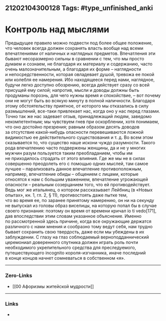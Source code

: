 21202104300128
Tags: #type_unfinished_anki
---
# Контроль над мыслями

Предыдущее правило можно подвести под более общее положение, что человек всегда должен сохранять власть вообще над всеми впечатлениями от наличных и наглядных предметов. Впечатления эти бывают несоразмерно сильны в сравнении с тем, что мы просто думаем и сознаем, не благодаря их материалу и содержанию, часто очень малозначительным, а благодаря их форме – наглядности и непосредственности, которая овладевает душой, тревожа ее покой или колебля ее намерения. Ибо находящееся перед нами, наглядное, будучи легко доступно обозрению, всегда действует сразу со всей присущей ему силой; напротив, мысли и доводы должны быть продуманы порознь, для чего нужны время и спокойствие, – вот почему они не могут быть во всякую минуту в полной наличности. Благодаря этому обстоятельству приятное, от которого мы отказались в силу размышлений, все-таки привлекает нас, когда оно у нас перед глазами. Точно так же нас задевает отзыв, принадлежащий людям, заведомо некомпетентным; мы чувствуем гнев при оскорблении, хотя понимаем, что оно достойно презрения; равным образом десять доводов за отсутствие какой-нибудь опасности перевешиваются ложной видимостью ее действительного существования и т. д. Во всем этом сказывается то, что существо наше искони чуждо разумности. Такого рода впечатлению часто подвержены женщины, да и не у многих мужчин разум пользуется таким преобладанием, чтобы им не приходилось страдать от этого влияния. Где же мы не в силах совершенно преодолеть его с помощью одних мыслей, там самое лучшее – парализовать данное впечатление противоположным, например, впечатление обиды – общением с лицами, которые относятся к нам с большим уважением, впечатление угрожающей опасности – реальным созерцанием того, что ей противодействует. Ведь мог же итальянец, о котором рассказывает Лейбниц (в «Новых опытах», кн. 1, гл. 2, § 11), противостоять даже пытке тем, что во время ее, по заранее принятому намерению, он ни на секунду не выпускал из головы образ виселицы, на которую попал бы в случае своего признания: поэтому он время от времени кричал io ti vedo[171], дав впоследствии этим словам указанное объяснение. Именно по рассмотренной здесь причине, когда все окружающие держатся различного с нами мнения и сообразно тому ведут себя, нам трудно бывает сохранить свою твердость, даже если мы убеждены в их заблуждении. С глазу на глаз соблюдаемый верноподданнический церемониал доверенного спутника должен играть роль почти необходимого укрепительного средства для преследуемого, путешествующего incognito короля-изгнанника, иначе последний в конце концов начнет сомневаться в собственном «я».

---
### Zero-Links
- [[00 Афоризмы житейской мудрости]]
---
### Links
-